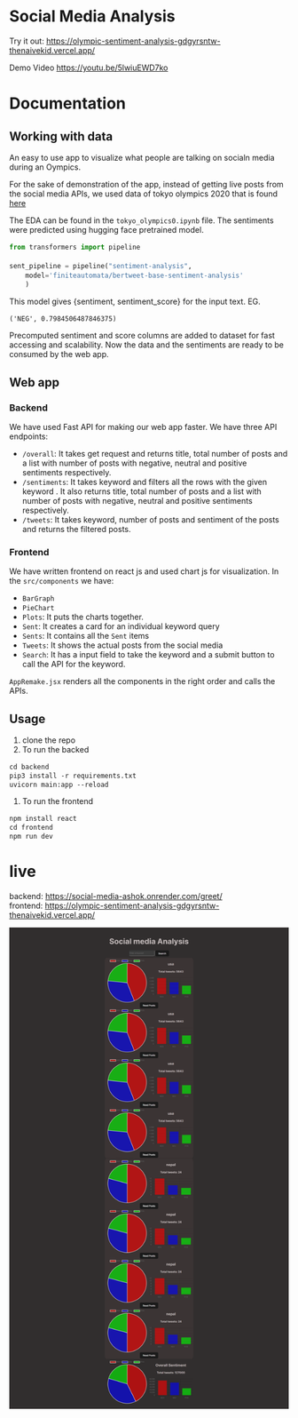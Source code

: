 # Social Media Analysis

Try it out:
https://olympic-sentiment-analysis-gdgyrsntw-thenaivekid.vercel.app/

Demo Video 
https://youtu.be/5lwiuEWD7ko


# Documentation

## Working with data

An easy to use app to visualize what people are talking on socialn  media during an Oympics.

<!-- ## Features to be added:

- see visualizations according to the locations of audiences
- feature to let use specify the type of sentiment and number of tweets to read the tweets -->


For the sake of demonstration of the app, instead of getting live posts from the social media APIs, we used data of tokyo olympics 2020 that is found <a href="https://www.kaggle.com/datasets/amritpal333/tokyo-olympics-2021-tweets">here</a>

The EDA can be found in the `tokyo_olympics0.ipynb` file. The sentiments were predicted using hugging face pretrained model.
```python
from transformers import pipeline

sent_pipeline = pipeline("sentiment-analysis", 
    model='finiteautomata/bertweet-base-sentiment-analysis'
    )   
```
This model gives {sentiment, sentiment_score} for the input text. EG.
```
('NEG', 0.7984506487846375)
```
Precomputed sentiment and score columns are added to dataset for fast accessing and scalability. Now the data and the sentiments are ready to be consumed by the web app.

## Web app 

### Backend

We have used Fast API for making our web app faster.
We have three API endpoints:
- `/overall`: It takes get request and returns title, total number of posts and a list with number of posts with negative, neutral and positive sentiments respectively.
- `/sentiments`: It takes keyword and  filters all the rows with the given keyword . It also returns title, total number of posts and a list with number of posts with negative, neutral and positive sentiments respectively.
- `/tweets`: It takes keyword, number of posts and sentiment of the posts and returns the filtered posts.


### Frontend

We have written frontend on react js and used chart js for visualization.
In the `src/components` we have:
- `BarGraph`
- `PieChart`
- `Plots`: It puts the charts together.
- `Sent`: It creates a card for an individual keyword query
- `Sents`: It contains all the `Sent` items
- `Tweets`: It shows the actual posts from the social media
- `Search`: It has a input field to take the keyword and a submit button to call the API for the keyword.

`AppRemake.jsx` renders all the components in the right order and calls the APIs.


## Usage

1. clone the repo
2. To run the backed

```
cd backend
pip3 install -r requirements.txt
uvicorn main:app --reload

```
1. To run the frontend
```
npm install react
cd frontend
npm run dev
```

# live 
backend: https://social-media-ashok.onrender.com/greet/
<br>
frontend: https://olympic-sentiment-analysis-gdgyrsntw-thenaivekid.vercel.app/

<img src="ss.png">

